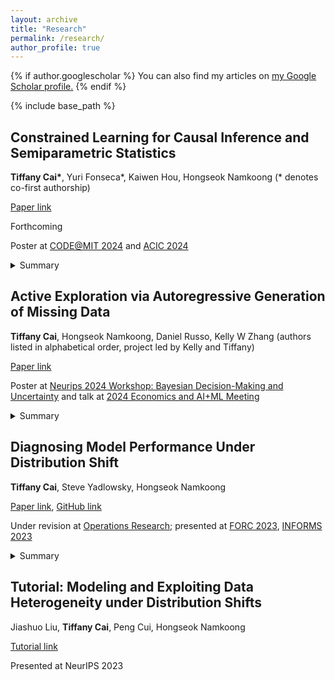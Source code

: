 ```yaml
---
layout: archive
title: "Research"
permalink: /research/
author_profile: true
---
```


{% if author.googlescholar %}
  You can also find my articles on <u><a href="{{author.googlescholar}}">my Google Scholar profile</a>.</u>
{% endif %}

{% include base_path %}

## Constrained Learning for Causal Inference and Semiparametric Statistics
**Tiffany Cai\***, Yuri Fonseca\*, Kaiwen Hou, Hongseok Namkoong (* denotes co-first authorship)

[Paper link](http://arxiv.org/abs/2405.09493)

Forthcoming

Poster at [CODE@MIT
2024](https://ide.mit.edu/events/code24/)
and [ACIC 2024](https://sci-info.org/annual-meeting/)
<details>
  <summary>Summary</summary>
In challenging settings with limited overlap between treatment and control, causal estimators with
desirable asymptotic properties require ad hoc adjustments in order to produce stable estimates. In
contrast, simple plug-in estimators produce stable estimates but lack important asymptotic properties.

We propose a new estimation framework, using constrained optimization, that combines the best of
both worlds, and demonstrate its superior performance across settings, including with text covariates.
</details>


## Active Exploration via Autoregressive Generation of Missing Data
**Tiffany Cai**, Hongseok Namkoong, Daniel Russo, Kelly W Zhang (authors listed in alphabetical order, project led by Kelly and Tiffany)


[Paper link](https://arxiv.org/abs/2405.19466)

Poster at [Neurips 2024 Workshop: Bayesian Decision-Making and Uncertainty](https://gp-seminar-series.github.io/neurips-2024/)
and talk at [2024 Economics and AI+ML Meeting](https://www.econometricsociety.org/regional-activities/schedule/2024/08/13/2024-ESIFEconomics-and-AIML-Meeting)
<details>
  <summary>Summary</summary>
We propose a scalable solution to the problem of decision-making under uncertainty in a meta-bandit
setting by using a calibrated generative model to impute a sequence of missing (e.g. future) rewards.

Our proposed method is a principled implementation of Thompson (a.k.a. posterior) sampling.
We prove decision-making performance is controlled by the log loss of the generative model, and we
demonstrate on a news recommendation setting with text covariates.
</details>



## Diagnosing Model Performance Under Distribution Shift
**Tiffany Cai**, Steve Yadlowsky, Hongseok Namkoong

[Paper link](https://arxiv.org/abs/2303.02011), [GitHub link](https://github.com/namkoong-lab/disde)


Under revision at [Operations
Research](https://pubsonline.informs.org/journal/opre); presented at [FORC 2023](https://responsiblecomputing.org/forc-2023/), [INFORMS 2023](https://meetings.informs.org/wordpress/phoenix2023/)
<details>
  <summary>Summary</summary>
When your model performs worse out of distribution, should you use a domain adaptation method, or
do you need to collect more data? If the latter, from where should you collect more data?

We propose a new diagnostic using causal inference methods to attribute changes in performance to
X shifts and Y|X shifts. We demonstrate its utility in settings with tabular and image data.
</details>


## Tutorial: Modeling and Exploiting Data Heterogeneity under Distribution Shifts
Jiashuo Liu, **Tiffany Cai**, Peng Cui, Hongseok Namkoong

[Tutorial link](https://neurips.cc/virtual/2023/tutorial/73953)

Presented at NeurIPS 2023
